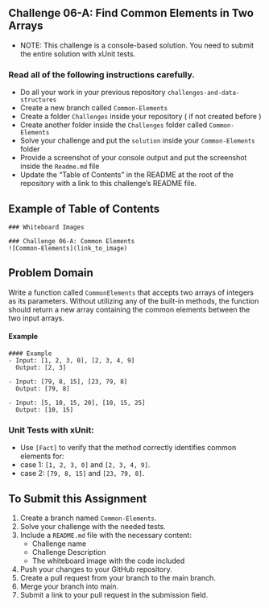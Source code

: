 ## Challenge 06-A: Find Common Elements in Two Arrays
- NOTE: This challenge is a console-based solution. You need to submit the entire solution with xUnit tests.

### Read all of the following instructions carefully.
- Do all your work in your previous repository `challenges-and-data-structures`
- Create a new branch called `Common-Elements`
- Create a folder `Challenges` inside your repository ( if not created before )
- Create another folder inside the `Challenges` folder called `Common-Elements`
- Solve your challenge and put the `solution` inside your `Common-Elements` folder
- Provide a screenshot of your console output and put the screenshot inside the `Readme.md` file
- Update the “Table of Contents” in the README at the root of the repository with a link to this challenge’s README file.

## Example of Table of Contents
```
### Whiteboard Images

### Challenge 06-A: Common Elements
![Common-Elements](link_to_image)
```

## Problem Domain
Write a function called `CommonElements` that accepts two arrays of integers as its parameters. Without utilizing any of the built-in methods, the function should return a new array containing the common elements between the two input arrays.

#### Example
```
#### Example
- Input: [1, 2, 3, 0], [2, 3, 4, 9]
  Output: [2, 3]

- Input: [79, 8, 15], [23, 79, 8]
  Output: [79, 8]

- Input: [5, 10, 15, 20], [10, 15, 25]
  Output: [10, 15]
```

### Unit Tests with xUnit:
- Use `[Fact]` to verify that the method correctly identifies common elements for:
- case 1: `[1, 2, 3, 0]` and `[2, 3, 4, 9]`.
- case 2: `[79, 8, 15]` and `[23, 79, 8]`.

## To Submit this Assignment
1. Create a branch named `Common-Elements`.
2. Solve your challenge with the needed tests.
3. Include a `README.md` file with the necessary content:
   - Challenge name
   - Challenge Description
   - The whiteboard image with the code included
4. Push your changes to your GitHub repository.
5. Create a pull request from your branch to the main branch.
6. Merge your branch into main.
7. Submit a link to your pull request in the submission field.
